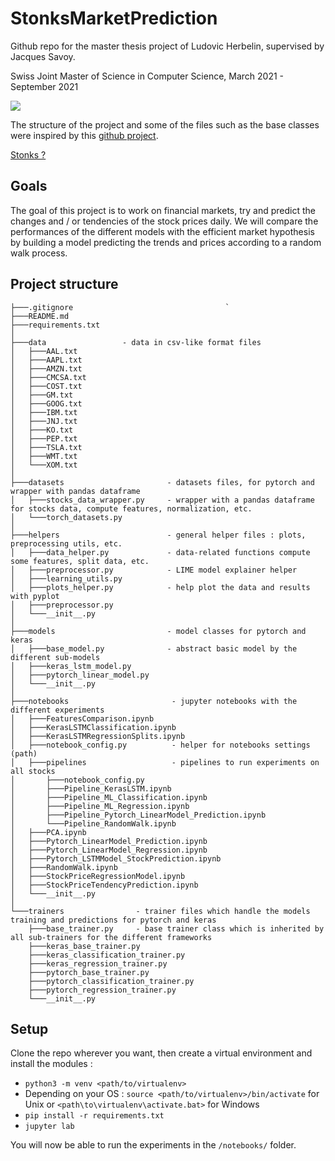 # StonksMarketPrediction

Github repo for the master thesis project of Ludovic Herbelin, supervised by Jacques Savoy.

Swiss Joint Master of Science in Computer Science, March 2021 - September 2021

![](https://mcs.unibnf.ch/wp-content/uploads/2018/03/logo-transp-e1531733843534.png)


The structure of the project and some of the files such as the base classes were inspired by this [github project](https://github.com/Ahmkel/Keras-Project-Template).

[Stonks ?](https://knowyourmeme.com/memes/stonks)

## Goals

The goal of this project is to work on financial markets, try and predict the changes and / or tendencies of the stock prices daily. We will compare the performances of the different models with the efficient market hypothesis by building a model predicting the trends and prices according to a random walk process.

## Project structure

```
├───.gitignore                                  `
├───README.md
├───requirements.txt
│   
├───data                 - data in csv-like format files
│   ├───AAL.txt
│   ├───AAPL.txt
│   ├───AMZN.txt
│   ├───CMCSA.txt
│   ├───COST.txt
│   ├───GM.txt
│   ├───GOOG.txt
│   ├───IBM.txt
│   ├───JNJ.txt
│   ├───KO.txt
│   ├───PEP.txt
│   ├───TSLA.txt
│   ├───WMT.txt
│   └───XOM.txt
│       
├───datasets                       - datasets files, for pytorch and wrapper with pandas dataframe
│   ├───stocks_data_wrapper.py     - wrapper with a pandas dataframe for stocks data, compute features, normalization, etc.
│   └───torch_datasets.py
│       
├───helpers                        - general helper files : plots, preprocessing utils, etc.
│   ├───data_helper.py             - data-related functions compute some features, split data, etc.
│   ├───preprocessor.py            - LIME model explainer helper    
│   ├───learning_utils.py
│   ├───plots_helper.py            - help plot the data and results with pyplot
│   ├───preprocessor.py
│   └───__init__.py
│       
├───models                         - model classes for pytorch and keras
│   ├───base_model.py              - abstract basic model by the different sub-models
│   ├───keras_lstm_model.py
│   ├───pytorch_linear_model.py
│   └───__init__.py
│       
├───notebooks                       - jupyter notebooks with the different experiments
│   ├───FeaturesComparison.ipynb
│   ├───KerasLSTMClassification.ipynb
│   ├───KerasLSTMRegressionSplits.ipynb
│   ├───notebook_config.py          - helper for notebooks settings (path)
│   ├───pipelines                   - pipelines to run experiments on all stocks
│       ├───notebook_config.py
│       ├───Pipeline_KerasLSTM.ipynb
│       ├───Pipeline_ML_Classification.ipynb
│       ├───Pipeline_ML_Regression.ipynb
│       ├───Pipeline_Pytorch_LinearModel_Prediction.ipynb
│       └───Pipeline_RandomWalk.ipynb
│   ├───PCA.ipynb
│   ├───Pytorch_LinearModel_Prediction.ipynb
│   ├───Pytorch_LinearModel_Regression.ipynb
│   ├───Pytorch_LSTMModel_StockPrediction.ipynb
│   ├───RandomWalk.ipynb
│   ├───StockPriceRegressionModel.ipynb
│   ├───StockPriceTendencyPrediction.ipynb
│   └───__init__.py
│       
└───trainers                - trainer files which handle the models training and predictions for pytorch and keras
    ├───base_trainer.py     - base trainer class which is inherited by all sub-trainers for the different frameworks
    ├───keras_base_trainer.py      
    ├───keras_classification_trainer.py
    ├───keras_regression_trainer.py
    ├───pytorch_base_trainer.py
    ├───pytorch_classification_trainer.py
    ├───pytorch_regression_trainer.py
    └───__init__.py

```

## Setup

Clone the repo wherever you want, then create a virtual environment and install the modules :

- `python3 -m venv <path/to/virtualenv>`
- Depending on your OS : `source <path/to/virtualenv>/bin/activate` for Unix or `<path\to\virtualenv\activate.bat>` for Windows
- `pip install -r requirements.txt`
- `jupyter lab`

You will now be able to run the experiments in the `/notebooks/` folder.
